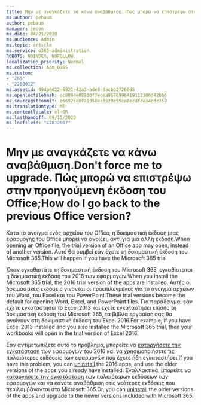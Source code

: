 ```yaml
---
title: Μην με αναγκάζετε να κάνω αναβάθμιση. Πώς μπορώ να επιστρέψω στην προηγούμενη έκδοση του Office;
ms.author: pebaum
author: pebaum
manager: jecon
ms.date: 04/21/2020
ms.audience: Admin
ms.topic: article
ms.service: o365-administration
ROBOTS: NOINDEX, NOFOLLOW
localization_priority: Normal
ms.collection: Adm_O365
ms.custom:
- "265"
- "2200012"
ms.assetid: 49da6d22-6821-42a3-ade8-8acbb27260d5
ms.openlocfilehash: cc8084e08930f7ecea9676996419112106d42bb6
ms.sourcegitcommit: c6692ce0fa1358ec3529e59ca0ecdfdea4cdc759
ms.translationtype: MT
ms.contentlocale: el-GR
ms.lasthandoff: 09/15/2020
ms.locfileid: "47812007"
---
```

# <a name="dont-force-me-to-upgrade-how-do-i-go-back-to-the-previous-office-version"></a><span data-ttu-id="065fc-103">Μην με αναγκάζετε να κάνω αναβάθμιση.</span><span class="sxs-lookup"><span data-stu-id="065fc-103">Don't force me to upgrade.</span></span> <span data-ttu-id="065fc-104">Πώς μπορώ να επιστρέψω στην προηγούμενη έκδοση του Office;</span><span class="sxs-lookup"><span data-stu-id="065fc-104">How do I go back to the previous Office version?</span></span>

<span data-ttu-id="065fc-105">Κατά το άνοιγμα ενός αρχείου του Office, η δοκιμαστική έκδοση μιας εφαρμογής του Office μπορεί να ανοίξει, αντί για μια άλλη έκδοση.</span><span class="sxs-lookup"><span data-stu-id="065fc-105">When opening an Office file, the trial version of an Office app may open, instead of another version.</span></span> <span data-ttu-id="065fc-106">Αυτό θα συμβεί εάν έχετε τη δοκιμαστική έκδοση του Microsoft 365.</span><span class="sxs-lookup"><span data-stu-id="065fc-106">This will happen if you have the Microsoft 365 trial.</span></span>
  
<span data-ttu-id="065fc-107">Όταν εγκαθιστάτε τη δοκιμαστική έκδοση του Microsoft 365, εγκαθίσταται η δοκιμαστική έκδοση του 2016 των εφαρμογών.</span><span class="sxs-lookup"><span data-stu-id="065fc-107">When you install the Microsoft 365 trial, the 2016 trial version of the apps are installed.</span></span> <span data-ttu-id="065fc-108">Αυτές οι δοκιμαστικές εκδόσεις γίνονται οι προεπιλεγμένες για το άνοιγμα αρχείων του Word, του Excel και του PowerPoint.</span><span class="sxs-lookup"><span data-stu-id="065fc-108">These trial versions become the default for opening Word, Excel, and PowerPoint files.</span></span> <span data-ttu-id="065fc-109">Για παράδειγμα, εάν έχετε εγκαταστήσει το Excel 2013 και έχετε εγκαταστήσει επίσης τη δοκιμαστική έκδοση του Microsoft 365, τα βιβλία εργασίας σας θα ανοίγουν στη δοκιμαστική έκδοση του Excel 2016.</span><span class="sxs-lookup"><span data-stu-id="065fc-109">For example, if you have Excel 2013 installed and you also installed the Microsoft 365 trial, then your workbooks will open in the trial version of Excel 2016.</span></span>
  
<span data-ttu-id="065fc-110">Εάν αντιμετωπίζετε αυτό το πρόβλημα, μπορείτε να [καταργήσετε την εγκατάσταση](https://support.office.com/article/9dd49b83-264a-477a-8fcc-2fdf5dbf61d8.aspx) των εφαρμογών του 2016 και να χρησιμοποιήσετε τις παλαιότερες εκδόσεις των εφαρμογών που έχετε ήδη εγκαταστήσει.</span><span class="sxs-lookup"><span data-stu-id="065fc-110">If you have this problem, you can [uninstall](https://support.office.com/article/9dd49b83-264a-477a-8fcc-2fdf5dbf61d8.aspx) the 2016 apps, and use the older versions of the apps you already have installed.</span></span> <span data-ttu-id="065fc-111">Εναλλακτικά, μπορείτε να [καταργήσετε την εγκατάσταση](https://support.office.com/article/9dd49b83-264a-477a-8fcc-2fdf5dbf61d8.aspx) των παλαιότερων εκδόσεων των εφαρμογών και να κάνετε αναβάθμιση στις νεότερες εκδόσεις που περιλαμβάνονται στο Microsoft 365.</span><span class="sxs-lookup"><span data-stu-id="065fc-111">Or, you can [uninstall](https://support.office.com/article/9dd49b83-264a-477a-8fcc-2fdf5dbf61d8.aspx) the older versions of the apps and upgrade to the newer versions included with Microsoft 365.</span></span>
